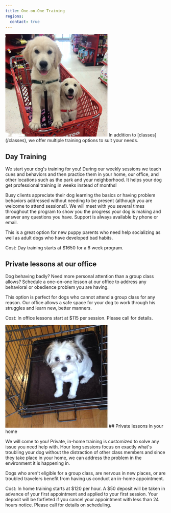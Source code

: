 ```yaml
---
title: One-on-One Training
regions:
  contact: true
---
```

<img class="right" src="/images/training.jpg" alt="" />
In addition to [classes](/classes), we offer multiple training options to suit your needs.

## Day Training

We start your dog's training for you! During our weekly sessions we teach cues and 
behaviors and then practice them in your home, our office, and other locations such 
as the park and your neighborhood. It helps your dog get professional training in 
weeks instead of months!

Busy clients appreciate their dog learning the basics or having problem behaviors 
addressed without needing to be present (although you are welcome to attend sessions!). 
We will meet with you several times throughout the program to show you the progress 
your dog is making and answer any questions you have. Support is always available by 
phone or email.

This is a great option for new puppy parents who need help socializing as well as 
adult dogs who have developed bad habits.

Cost: Day training starts at $1650 for a 6 week program.

## Private lessons at our office

Dog behaving badly? Need more personal attention than a group class allows? Schedule 
a one-on-one lesson at our office to address any behavioral or obedience problem you 
are having.

This option is perfect for dogs who cannot attend a group class for any 
reason. Our office allows a safe space for your dog to work through his struggles 
and learn new, better manners. 

Cost: In office lessons start at $115 per session. Please call for details.

<img class="right" src="/images/home-training.jpg" alt="" />
## Private lessons in your home

We will come to you! Private, in-home training is customized to solve any issue 
you need help with. Hour long sessions focus on exactly what's troubling your dog 
without the distraction of other class members and since they take place in your home, 
we can address the problem in the environment it is happening in.

Dogs who aren't eligible for a group class, are nervous in new places, or are troubled 
travelers benefit from having us conduct an in-home appointment. 

Cost: In home training starts at $120 per hour. A $50 deposit will be taken in advance of your first appointment and applied
to your first session. Your deposit will be forfieted if you cancel your appointment with less than 24 hours notice. Please
call for details on scheduling. 
